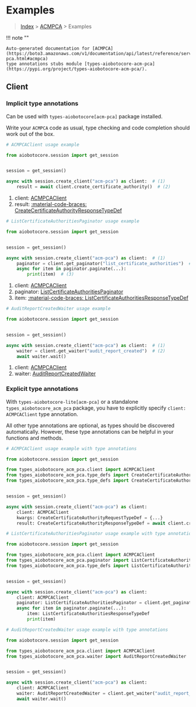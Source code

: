 # Examples

> [Index](../README.md) > [ACMPCA](./README.md) > Examples

!!! note ""

    Auto-generated documentation for [ACMPCA](https://boto3.amazonaws.com/v1/documentation/api/latest/reference/services/acm-pca.html#acmpca)
    type annotations stubs module [types-aiobotocore-acm-pca](https://pypi.org/project/types-aiobotocore-acm-pca/).

## Client

### Implicit type annotations

Can be used with `types-aiobotocore[acm-pca]` package installed.

Write your `ACMPCA` code as usual,
type checking and code completion should work out of the box.



```python
# ACMPCAClient usage example

from aiobotocore.session import get_session


session = get_session()

async with session.create_client("acm-pca") as client:  # (1)
    result = await client.create_certificate_authority()  # (2)
```

1. client: [ACMPCAClient](./client.md)
2. result: [:material-code-braces: CreateCertificateAuthorityResponseTypeDef](./type_defs.md#createcertificateauthorityresponsetypedef) 



```python
# ListCertificateAuthoritiesPaginator usage example

from aiobotocore.session import get_session


session = get_session()

async with session.create_client("acm-pca") as client:  # (1)
    paginator = client.get_paginator("list_certificate_authorities")  # (2)
    async for item in paginator.paginate(...):
        print(item)  # (3)
```

1. client: [ACMPCAClient](./client.md)
2. paginator: [ListCertificateAuthoritiesPaginator](./paginators.md#listcertificateauthoritiespaginator)
3. item: [:material-code-braces: ListCertificateAuthoritiesResponseTypeDef](./type_defs.md#listcertificateauthoritiesresponsetypedef) 



```python
# AuditReportCreatedWaiter usage example

from aiobotocore.session import get_session


session = get_session()

async with session.create_client("acm-pca") as client:  # (1)
    waiter = client.get_waiter("audit_report_created")  # (2)
    await waiter.wait()
```

1. client: [ACMPCAClient](./client.md)
2. waiter: [AuditReportCreatedWaiter](./waiters.md#auditreportcreatedwaiter)


### Explicit type annotations

With `types-aiobotocore-lite[acm-pca]`
or a standalone `types_aiobotocore_acm_pca` package, you have to explicitly specify
`client: ACMPCAClient` type annotation.

All other type annotations are optional, as types should be discovered automatically.
However, these type annotations can be helpful in your functions and methods.


```python
# ACMPCAClient usage example with type annotations

from aiobotocore.session import get_session

from types_aiobotocore_acm_pca.client import ACMPCAClient
from types_aiobotocore_acm_pca.type_defs import CreateCertificateAuthorityResponseTypeDef
from types_aiobotocore_acm_pca.type_defs import CreateCertificateAuthorityRequestTypeDef


session = get_session()

async with session.create_client("acm-pca") as client:
    client: ACMPCAClient
    kwargs: CreateCertificateAuthorityRequestTypeDef = {...}
    result: CreateCertificateAuthorityResponseTypeDef = await client.create_certificate_authority(**kwargs)
```



```python
# ListCertificateAuthoritiesPaginator usage example with type annotations

from aiobotocore.session import get_session

from types_aiobotocore_acm_pca.client import ACMPCAClient
from types_aiobotocore_acm_pca.paginator import ListCertificateAuthoritiesPaginator
from types_aiobotocore_acm_pca.type_defs import ListCertificateAuthoritiesResponseTypeDef


session = get_session()

async with session.create_client("acm-pca") as client:
    client: ACMPCAClient
    paginator: ListCertificateAuthoritiesPaginator = client.get_paginator("list_certificate_authorities")
    async for item in paginator.paginate(...):
        item: ListCertificateAuthoritiesResponseTypeDef
        print(item)
```



```python
# AuditReportCreatedWaiter usage example with type annotations

from aiobotocore.session import get_session

from types_aiobotocore_acm_pca.client import ACMPCAClient
from types_aiobotocore_acm_pca.waiter import AuditReportCreatedWaiter


session = get_session()

async with session.create_client("acm-pca") as client:
    client: ACMPCAClient
    waiter: AuditReportCreatedWaiter = client.get_waiter("audit_report_created")
    await waiter.wait()
```
